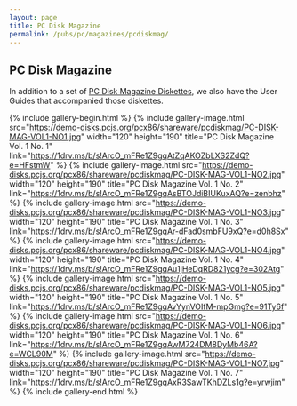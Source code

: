 ```yaml
---
layout: page
title: PC Disk Magazine
permalink: /pubs/pc/magazines/pcdiskmag/
---
```


PC Disk Magazine
----------------

In addition to a set of [PC Disk Magazine Diskettes](/disks/pcx86/shareware/pcdiskmag/), we also have the
User Guides that accompanied those diskettes.

{% include gallery-begin.html %}
{% include gallery-image.html src="https://demo-disks.pcjs.org/pcx86/shareware/pcdiskmag/PC-DISK-MAG-VOL1-NO1.jpg" width="120" height="190" title="PC Disk Magazine Vol. 1 No. 1" link="https://1drv.ms/b/s!ArcO_mFRe1Z9gqAtZqAKOZbLXS2ZdQ?e=HFstmW" %}
{% include gallery-image.html src="https://demo-disks.pcjs.org/pcx86/shareware/pcdiskmag/PC-DISK-MAG-VOL1-NO2.jpg" width="120" height="190" title="PC Disk Magazine Vol. 1 No. 2" link="https://1drv.ms/b/s!ArcO_mFRe1Z9gqAsBTOJdiBIUKuxAQ?e=zenbhz" %}
{% include gallery-image.html src="https://demo-disks.pcjs.org/pcx86/shareware/pcdiskmag/PC-DISK-MAG-VOL1-NO3.jpg" width="120" height="190" title="PC Disk Magazine Vol. 1 No. 3" link="https://1drv.ms/b/s!ArcO_mFRe1Z9gqAr-dFad0smbFU9xQ?e=d0h8Sx" %}
{% include gallery-image.html src="https://demo-disks.pcjs.org/pcx86/shareware/pcdiskmag/PC-DISK-MAG-VOL1-NO4.jpg" width="120" height="190" title="PC Disk Magazine Vol. 1 No. 4" link="https://1drv.ms/b/s!ArcO_mFRe1Z9gqAu1jHeDqRD821ycg?e=302Atg" %}
{% include gallery-image.html src="https://demo-disks.pcjs.org/pcx86/shareware/pcdiskmag/PC-DISK-MAG-VOL1-NO5.jpg" width="120" height="190" title="PC Disk Magazine Vol. 1 No. 5" link="https://1drv.ms/b/s!ArcO_mFRe1Z9gqAvYynVOIfM-mpGmg?e=91Ty6f" %}
{% include gallery-image.html src="https://demo-disks.pcjs.org/pcx86/shareware/pcdiskmag/PC-DISK-MAG-VOL1-NO6.jpg" width="120" height="190" title="PC Disk Magazine Vol. 1 No. 6" link="https://1drv.ms/b/s!ArcO_mFRe1Z9gqAwM724DM8DyMb46A?e=WCL90M" %}
{% include gallery-image.html src="https://demo-disks.pcjs.org/pcx86/shareware/pcdiskmag/PC-DISK-MAG-VOL1-NO7.jpg" width="120" height="190" title="PC Disk Magazine Vol. 1 No. 7" link="https://1drv.ms/b/s!ArcO_mFRe1Z9gqAxR3SawTKhDZLs1g?e=yrwjim" %}
{% include gallery-end.html %}
